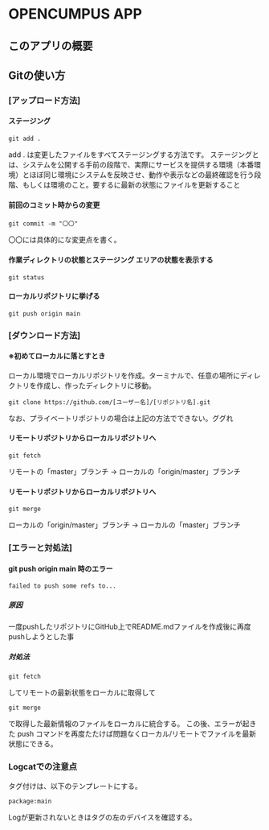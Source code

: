 # OPENCUMPUS APP

## このアプリの概要

## Gitの使い方 
### [アップロード方法]
#### ステージング
```
git add .
```
add . は変更したファイルをすべてステージングする方法です。
ステージングとは、システムを公開する手前の段階で、実際にサービスを提供する環境（本番環境）とほぼ同じ環境にシステムを反映させ、動作や表示などの最終確認を行う段階、もしくは環境のこと。要するに最新の状態にファイルを更新すること
#### 前回のコミット時からの変更  
```
git commit -m "〇〇"
```
〇〇には具体的にな変更点を書く。
#### 作業ディレクトリの状態とステージング エリアの状態を表示する  
```
git status  
```
#### ローカルリポジトリに挙げる  
```
git push origin main  
```
### [ダウンロード方法]

#### ※初めてローカルに落とすとき
ローカル環境でローカルリポジトリを作成。ターミナルで、任意の場所にディレクトリを作成し、作ったディレクトリに移動。
```
git clone https://github.com/[ユーザー名]/[リポジトリ名].git
```
なお、プライベートリポジトリの場合は上記の方法でできない。ググれ
#### リモートリポジトリからローカルリポジトリへ
```
git fetch
```
リモートの「master」ブランチ → ローカルの「origin/master」ブランチ
#### リモートリポジトリからローカルリポジトリへ
```
git merge
```
ローカルの「origin/master」ブランチ → ローカルの「master」ブランチ
### [エラーと対処法]

#### git push origin main 時のエラー
```
failed to push some refs to...
```
##### 原因
一度pushしたリポジトリにGitHub上でREADME.mdファイルを作成後に再度pushしようとした事
##### 対処法
```
git fetch
```
してリモートの最新状態をローカルに取得して
```
git merge
```
で取得した最新情報のファイルをローカルに統合する。
この後、エラーが起きた push コマンドを再度たたけば問題なくローカル/リモートでファイルを最新状態にできる。

### Logcatでの注意点
タグ付けは、以下のテンプレートにする。
```
package:main
```
Logが更新されないときはタグの左のデバイスを確認する。
